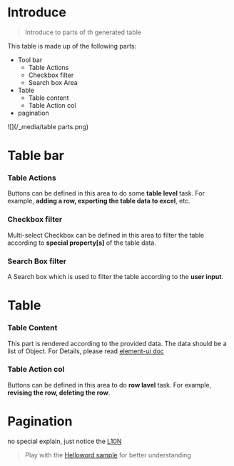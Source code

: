 # Introduce
> Introduce to parts of th generated table

This table is made up of the following parts:

* Tool bar
  * Table Actions
  * Checkbox filter
  * Search box Area
* Table
  * Table content
  * Table Action col
* pagination

![](/_media/table parts.png)

# Table bar

### Table Actions
Buttons can be defined in this area to do some **table level** task. For example, **adding a row, exporting the table data to excel**, etc.

### Checkbox filter
Multi-select Checkbox can be defined in this area to filter the table according to **special property[s]** of the table data.

### Search Box filter
A Search box which is used to filter the table according to the **user input**.

# Table

### Table Content
This part is rendered according to the provided data. The data should be a list of Object.
For Details, please read [element-ui doc](http://element.eleme.io/#/en-US/component/table)

### Table Action col
Buttons can be defined in this area to do **row lavel** task. For example, **revising the row, deleting the row**.

# Pagination
no special explain, just notice the [L10N](quickstart?id=l10n-show-english-in-pagination)

> Play with the [Helloword sample](http://jsfiddle.net/zpczjl/0f3k501L/) for better understanding
